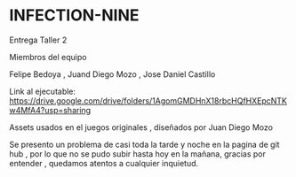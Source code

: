 # INFECTION-NINE

Entrega Taller 2 

Miembros del equipo 

Felipe Bedoya ,
Juand Diego Mozo , 
Jose Daniel Castillo

Link al ejecutable: https://drive.google.com/drive/folders/1AgomGMDHnX18rbcHQfHXEpcNTKw4MfA4?usp=sharing

Assets usados en el juegos
originales , diseñados por Juan Diego Mozo

Se presento un problema de casi toda la tarde y noche en la pagina de git hub , por lo que no se pudo subir hasta hoy en la mañana,
gracias por entender , quedamos atentos a cualquier inquietud.
